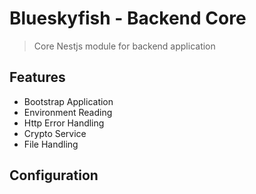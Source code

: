 
# Blueskyfish - Backend Core

> Core Nestjs module for backend application

## Features

* Bootstrap Application
* Environment Reading
* Http Error Handling
* Crypto Service
* File Handling

## Configuration
